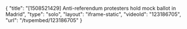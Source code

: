 {
    "title": "[1508521429] Anti-referendum protesters hold mock ballot in Madrid",
    "type": "solo",
    "layout": "iframe-static",
    "videoId": "123186705",
    "url": "\/tvpembed\/123186705"
}
